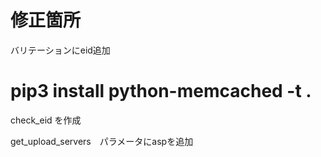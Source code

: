 
# 修正箇所

バリテーションにeid追加

# pip3 install python-memcached -t .

check_eid を作成


get_upload_servers　パラメータにaspを追加




